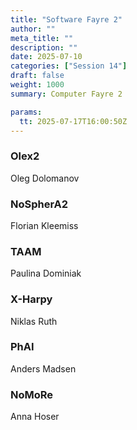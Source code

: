 ```yaml
---
title: "Software Fayre 2"
author: ""
meta_title: ""
description: ""
date: 2025-07-10
categories: ["Session 14"]
draft: false
weight: 1000
summary: Computer Fayre 2

params:
  tt: 2025-07-17T16:00:50Z
---
```

<p>

### Olex2
Oleg Dolomanov

### NoSpherA2
Florian Kleemiss

### TAAM
Paulina Dominiak

### X-Harpy
Niklas Ruth

### PhAI
Anders Madsen

### NoMoRe
Anna Hoser
